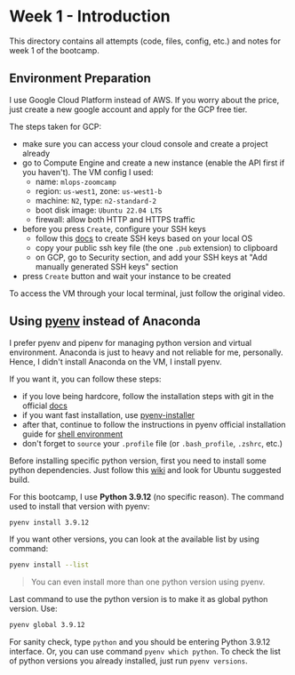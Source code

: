 # Week 1 - Introduction

This directory contains all attempts (code, files, config, etc.) and notes for week 1 of the bootcamp.


## Environment Preparation

I use Google Cloud Platform instead of AWS. If you worry about the price, just create a new google account and apply for the GCP free tier.

The steps taken for GCP:
* make sure you can access your cloud console and create a project already
* go to Compute Engine and create a new instance (enable the API first if you haven't). The VM config I used:
	* name: `mlops-zoomcamp`
	* region: `us-west1`, zone: `us-west1-b`
	* machine: `N2`, type: `n2-standard-2`
	* boot disk image: `Ubuntu 22.04 LTS`
	* firewall: allow both HTTP and HTTPS traffic
* before you press `Create`, configure your SSH keys
	* follow this [docs](https://cloud.google.com/compute/docs/connect/create-ssh-keys) to create SSH keys based on your local OS
	* copy your public ssh key file (the one `.pub` extension) to clipboard
	* on GCP, go to Security section, and add your SSH keys at "Add manually generated SSH keys" section
* press `Create` button and wait your instance to be created

To access the VM through your local terminal, just follow the original video.


## Using [pyenv](https://github.com/pyenv/pyenv) instead of Anaconda

I prefer pyenv and pipenv for managing python version and virtual environment. Anaconda is just to heavy and not reliable for me, personally.
Hence, I didn't install Anaconda on the VM, I install pyenv.

If you want it, you can follow these steps:
* if you love being hardcore, follow the installation steps with git in the official [docs](https://github.com/pyenv/pyenv#basic-github-checkout)
* if you want fast installation, use [pyenv-installer](https://github.com/pyenv/pyenv-installer)
* after that, continue to follow the instructions in pyenv official installation guide for [shell environment](https://github.com/pyenv/pyenv#set-up-your-shell-environment-for-pyenv)
* don't forget to `source` your `.profile` file (or `.bash_profile`, `.zshrc`, etc.)

Before installing specific python version, first you need to install some python dependencies.
Just follow this [wiki](https://github.com/pyenv/pyenv/wiki#suggested-build-environment) and look for Ubuntu suggested build.

For this bootcamp, I use **Python 3.9.12** (no specific reason). The command used to install that version with pyenv:

```bash
pyenv install 3.9.12
```

If you want other versions, you can look at the available list by using command:

```bash
pyenv install --list
```

> You can even install more than one python version using pyenv.

Last command to use the python version is to make it as global python version. Use:

```bash
pyenv global 3.9.12
```

For sanity check, type `python` and you should be entering Python 3.9.12 interface. Or, you can use command `pyenv which python`.
To check the list of python versions you already installed, just run `pyenv versions`.

